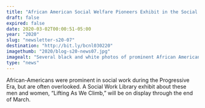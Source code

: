 ```yaml
---
title: "African American Social Welfare Pioneers Exhibit in the Social Work Library"
draft: false
expired: false
date: 2020-03-02T00:00:51-05:00
year: "2020"
slug: "newsletter-s20-07"
destination: "http://bit.ly/bcnl030220"
imagethumb: "2020/blog-s20-news07.jpg"
imagealt: "Several black and white photos of prominent African Americans"
type: "news"
---
```


 African-Americans were prominent in social work during the Progressive Era, but are often overlooked. A Social Work Library exhibit about these men and women,  “Lifting As We Climb,” will be on display through the end of March. 
